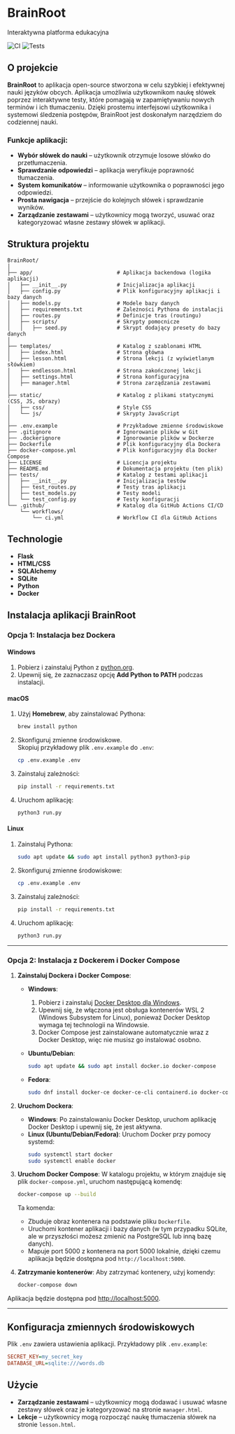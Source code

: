 # BrainRoot
Interaktywna platforma edukacyjna

![CI](https://img.shields.io/github/workflow/status/boguszera/brainroot/Test-and-Deploy?label=CI)
![Tests](https://img.shields.io/github/workflow/status/boguszera/brainroot/Test?label=Tests)

## O projekcie
**BrainRoot** to aplikacja open-source stworzona w celu szybkiej i efektywnej nauki języków obcych. Aplikacja umożliwia użytkownikom naukę słówek poprzez interaktywne testy, które pomagają w zapamiętywaniu nowych terminów i ich tłumaczeniu. Dzięki prostemu interfejsowi użytkownika i systemowi śledzenia postępów, BrainRoot jest doskonałym narzędziem do codziennej nauki.

### Funkcje aplikacji:
- **Wybór słówek do nauki** – użytkownik otrzymuje losowe słówko do przetłumaczenia.
- **Sprawdzanie odpowiedzi** – aplikacja weryfikuje poprawność tłumaczenia.
- **System komunikatów** – informowanie użytkownika o poprawności jego odpowiedzi.
- **Prosta nawigacja** – przejście do kolejnych słówek i sprawdzanie wyników.
- **Zarządzanie zestawami** – użytkownicy mogą tworzyć, usuwać oraz kategoryzować własne zestawy słówek w aplikacji.

## Struktura projektu
```
BrainRoot/
│
├── app/                           # Aplikacja backendowa (logika aplikacji)
│   ├── __init__.py                # Inicjalizacja aplikacji
│   ├── config.py                  # Plik konfiguracyjny aplikacji i bazy danych
│   ├── models.py                  # Modele bazy danych
│   ├── requirements.txt           # Zależności Pythona do instalacji
│   ├── routes.py                  # Definicje tras (routingu)
│   ├── scripts/                   # Skrypty pomocnicze
│   │   ├── seed.py                # Skrypt dodający presety do bazy danych
│
├── templates/                     # Katalog z szablonami HTML
│   ├── index.html                 # Strona główna
│   ├── lesson.html                # Strona lekcji (z wyświetlanym słówkiem)
│   ├── endlesson.html             # Strona zakończonej lekcji
│   ├── settings.html              # Strona konfiguracyjna
│   ├── manager.html               # Strona zarządzania zestawami
│
├── static/                        # Katalog z plikami statycznymi (CSS, JS, obrazy)
│   ├── css/                       # Style CSS
│   └── js/                        # Skrypty JavaScript
│
├── .env.example                   # Przykładowe zmienne środowiskowe
├── .gitignore                     # Ignorowanie plików w Git
├── .dockerignore                  # Ignorowanie plików w Dockerze
├── Dockerfile                     # Plik konfiguracyjny dla Dockera
├── docker-compose.yml             # Plik konfiguracyjny dla Docker Compose
├── LICENSE                        # Licencja projektu
├── README.md                      # Dokumentacja projektu (ten plik)
├── tests/                         # Katalog z testami aplikacji
│   ├── __init__.py                # Inicjalizacja testów
│   ├── test_routes.py             # Testy tras aplikacji
│   ├── test_models.py             # Testy modeli
│   └── test_config.py             # Testy konfiguracji
└── .github/                       # Katalog dla GitHub Actions CI/CD
    └── workflows/
        └── ci.yml                 # Workflow CI dla GitHub Actions

```

## Technologie
- **Flask**
- **HTML/CSS**
- **SQLAlchemy**
- **SQLite**
- **Python**
- **Docker**

## Instalacja aplikacji BrainRoot

### Opcja 1: Instalacja bez Dockera

#### Windows
1. Pobierz i zainstaluj Python z [python.org](https://python.org).
2. Upewnij się, że zaznaczasz opcję **Add Python to PATH** podczas instalacji.

#### macOS
1. Użyj **Homebrew**, aby zainstalować Pythona:
    ```bash
    brew install python
    ```

2. Skonfiguruj zmienne środowiskowe.  
   Skopiuj przykładowy plik `.env.example` do `.env`:
    ```bash
    cp .env.example .env
    ```

3. Zainstaluj zależności:
    ```bash
    pip install -r requirements.txt
    ```

4. Uruchom aplikację:
    ```bash
    python3 run.py
    ```

#### Linux
1. Zainstaluj Pythona:
    ```bash
    sudo apt update && sudo apt install python3 python3-pip
    ```

2. Skonfiguruj zmienne środowiskowe:
    ```bash
    cp .env.example .env
    ```

3. Zainstaluj zależności:
    ```bash
    pip install -r requirements.txt
    ```

4. Uruchom aplikację:
    ```bash
    python3 run.py
    ```

---

### Opcja 2: Instalacja z Dockerem i Docker Compose

1. **Zainstaluj Dockera i Docker Compose**:
    - **Windows**:
        1. Pobierz i zainstaluj [Docker Desktop dla Windows](https://www.docker.com/products/docker-desktop).
        2. Upewnij się, że włączona jest obsługa kontenerów WSL 2 (Windows Subsystem for Linux), ponieważ Docker Desktop wymaga tej technologii na Windowsie.
        3. Docker Compose jest zainstalowane automatycznie wraz z Docker Desktop, więc nie musisz go instalować osobno.
    
    - **Ubuntu/Debian**:
        ```bash
        sudo apt update && sudo apt install docker.io docker-compose
        ```

    - **Fedora**:
        ```bash
        sudo dnf install docker-ce docker-ce-cli containerd.io docker-compose
        ```

2. **Uruchom Dockera**:
    - **Windows**: Po zainstalowaniu Docker Desktop, uruchom aplikację Docker Desktop i upewnij się, że jest aktywna.
    - **Linux (Ubuntu/Debian/Fedora)**: Uruchom Docker przy pomocy systemd:
        ```bash
        sudo systemctl start docker
        sudo systemctl enable docker
        ```

3. **Uruchom Docker Compose**:
    W katalogu projektu, w którym znajduje się plik `docker-compose.yml`, uruchom następującą komendę:
    ```bash
    docker-compose up --build
    ```

    Ta komenda:
    - Zbuduje obraz kontenera na podstawie pliku `Dockerfile`.
    - Uruchomi kontener aplikacji i bazy danych (w tym przypadku SQLite, ale w przyszłości możesz zmienić na PostgreSQL lub inną bazę danych).
    - Mapuje port 5000 z kontenera na port 5000 lokalnie, dzięki czemu aplikacja będzie dostępna pod `http://localhost:5000`.

4. **Zatrzymanie kontenerów**:
    Aby zatrzymać kontenery, użyj komendy:
    ```bash
    docker-compose down
    ```

Aplikacja będzie dostępna pod [http://localhost:5000](http://localhost:5000).

---

## Konfiguracja zmiennych środowiskowych

Plik `.env` zawiera ustawienia aplikacji. Przykładowy plik `.env.example`:

```ini
SECRET_KEY=my_secret_key
DATABASE_URL=sqlite:///words.db
```

## Użycie

- **Zarządzanie zestawami** – użytkownicy mogą dodawać i usuwać własne zestawy słówek oraz je kategoryzować na stronie `manager.html`.
- **Lekcje** – użytkownicy mogą rozpocząć naukę tłumaczenia słówek na stronie `lesson.html`.


